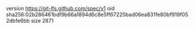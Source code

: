 version https://git-lfs.github.com/spec/v1
oid sha256:02b286461bdf9b66a1894d6c8e5ff67225bad06ea831fe80bf919f052dbfe6bb
size 2871
